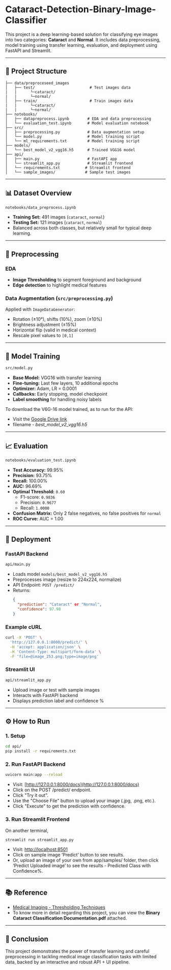 # Cataract-Detection-Binary-Image-Classifier
This project is a deep learning-based solution for classifying eye images into two categories: **Cataract** and **Normal**. It includes data preprocessing, model training using transfer learning, evaluation, and deployment using FastAPI and Streamlit.

---

## 📂 Project Structure

```
├── data/preproceseed_images
│   ├── test/                        # Test images data
|   |      └─cataract/
|   |      └─normal/           
│   ├── train/                       # Train images data
|   |      └─cataract/
|   |      └─normal/     
├── notebooks/
│   ├── datapreprocess.ipynb        # EDA and data preprocessing
│   └── evaluation_test.ipynb       # Model evaluation notebook
├── src/
│   ├── preprocessing.py            # Data augmentation setup
│   └── model.py                    # Model training script
│   └── ml_requirements.txt         # Model training script
├── models/
│   └── best_model_v2_vgg16.h5      # Trained VGG16 model
├── api/
│   ├── main.py                     # FastAPI app
│   └── streamlit_app.py            # Streamlit frontend
│   └── requirements.txt           # Streamlit frontend
│   └── sample_images/             # Sample test images
```
---

## 📊 Dataset Overview
```bash 
notebooks/data_preprocess.ipynb
```

- **Training Set:** 491 images (`cataract`, `normal`)
- **Testing Set:** 121 images (`cataract`, `normal`)
- Balanced across both classes, but relatively small for typical deep learning.
---

## 🧪 Preprocessing

### EDA
- **Image Thresholding** to segment foreground and background
- **Edge detection** to highlight medical features

### Data Augmentation (`src/preprocessing.py`)
Applied with `ImageDataGenerator`:
- Rotation (±10°), shifts (10%), zoom (±10%)
- Brightness adjustment (±15%)
- Horizontal flip (valid in medical context)
- Rescale pixel values to `[0,1]`
---

## 🧠 Model Training 
```bash 
src/model.py
```

- **Base Model:** VGG16 with transfer learning
- **Fine-tuning:** Last few layers, 10 additional epochs
- **Optimizer:** Adam, LR = 0.0001
- **Callbacks:** Early stopping, model checkpoint
- **Label smoothing** for handling noisy labels

To download the V6G-16 model trained, as to run for the API: 
- Visit the [Google Drive link](https://drive.google.com/file/d/1pXU4_rxYQxEvs5hXBQu7UO0qzkmim6Gw/view?usp=sharing)
- filename - *best_model_v2_vgg16.h5*

---

## 📈 Evaluation 
```bash 
notebooks/evaluation_test.ipynb
```

- **Test Accuracy:** 99.95%
- **Precision:** 93.75%
- **Recall:** 100.00%
- **AUC:** 96.69%
- **Optimal Threshold:** `0.60`
  - F1-score: `0.9836`
  - Precision: `0.9677`
  - Recall: `1.0000`
- **Confusion Matrix:** Only 2 false negatives, no false positives for `normal`
- **ROC Curve:** AUC = 1.00

---

## 🚀 Deployment

### FastAPI Backend 
```bash 
api/main.py
```

- Loads model `models/best_model_v2_vgg16.h5`
- Preprocesses image (resize to 224x224, normalize)
- API Endpoint: `POST /predict/`
- Returns:
  ```json
  {
    "prediction": "Cataract" or "Normal",
    "confidence": 97.98
  }
  ```

### Example cURL
```bash
curl -X 'POST' \
  'http://127.0.0.1:8000/predict/' \
  -H 'accept: application/json' \
  -H 'Content-Type: multipart/form-data' \
  -F 'file=@image_253.png;type=image/png'
```

### Streamlit UI 
```bash 
api/streamlit_app.py
```

- Upload image or test with sample images
- Interacts with FastAPI backend
- Displays prediction label and confidence %

---

## ⚙️ How to Run

### 1. Setup
```bash
cd api/
pip install -r requirements.txt
```

### 2. Run FastAPI Backend
```bash
uvicorn main:app --reload
```
- Visit: [http://127.0.0.1:8000/docs](http://127.0.0.1:8000/docs)
- Click on the POST /predict/ endpoint.
- Click "Try it out".
- Use the "Choose File" button to upload your image (.jpg, .png, etc.).
- Click "Execute" to get the prediction with confidence.

### 3. Run Streamlit Frontend
On another terminal, 
```bash
streamlit run streamlit_app.py
```
- Visit: [http://localhost:8501](http://localhost:8501)
- Click on sample image ‘Predict’ button to see results.
- Or, upload an image of your own from app/samples/ folder, then click ‘Predict Uploaded image’ to see the results - Predicted Class with Confidence%.

---

## 📚 Reference

- [Medical Imaging - Thresholding Techniques](https://pmc.ncbi.nlm.nih.gov/articles/PMC5977656/)
- To know more in detail regarding this project, you can view the **Binary Cataract Classification Documentation.pdf** attached. 

---

## 🏁 Conclusion

This project demonstrates the power of transfer learning and careful preprocessing in tackling medical image classification tasks with limited data, backed by an interactive and robust API + UI pipeline.
